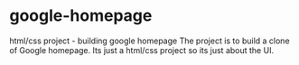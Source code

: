 # google-homepage
html/css project - building google homepage
The project is to build a clone of Google homepage. Its just a html/css project so its just about the UI.
